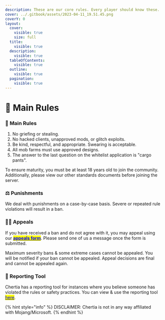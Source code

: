 ```yaml
---
description: These are our core rules. Every player should know these.
cover: ../.gitbook/assets/2023-04-11_19.51.45.png
coverY: 0
layout:
  cover:
    visible: true
    size: full
  title:
    visible: true
  description:
    visible: true
  tableOfContents:
    visible: true
  outline:
    visible: true
  pagination:
    visible: true
---
```


# 📕 Main Rules

### 📕 **Main Rules**

1. No griefing or stealing.
2. No hacked clients, unapproved mods, or glitch exploits.
3. Be kind, respectful, and appropriate. Swearing is acceptable.
4. All mob farms must use approved designs.
5. The answer to the last question on the whitelist application is "cargo pants".

To ensure maturity, you must be at least 18 years old to join the community. Additionally, please view our other standards documents before joining the server.

### ⚖️ Punishments

We deal with punishments on a case-by-case basis. Severe or repeated rule violations will result in a ban.

### **🧑‍⚖️ Appeals**

If you have received a ban and do not agree with it, you may appeal using our [<mark style="color:blue;">**appeals form**</mark>](https://forms.gle/tf6AQCrLicfhHr1K9). Please send one of us a message once the form is submitted.

Maximum severity bans & some extreme cases cannot be appealed. You will be notified if your ban cannot be appealed. Appeal decisions are final and cannot be appealed again.

### **📝 Reporting Tool**

Chertia has a reporting tool for instances where you believe someone has violated the rules or safety practices. You can view & use the reporting tool [<mark style="color:blue;">here</mark>](https://docs.google.com/forms/d/e/1FAIpQLSefkaaKC4Pvw36TIHL\_xLyPPMQheF-gjwu64qfhMaOCUQ8Uyw/viewform?usp=sf\_link).

{% hint style="info" %}
DISCLAIMER: Chertia is not in any way affiliated with Mojang/Microsoft.
{% endhint %}
